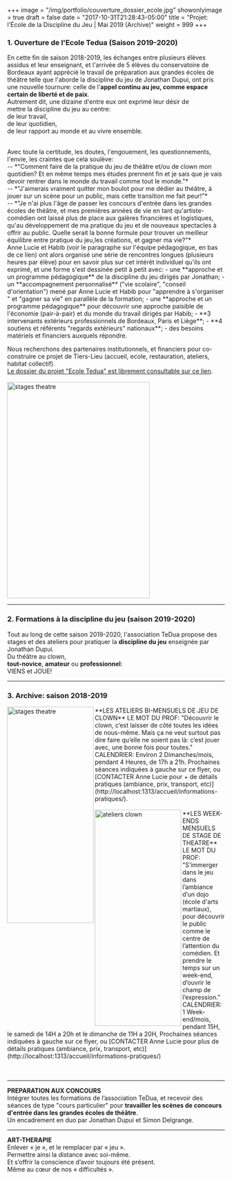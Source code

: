 +++
image = "/img/portfolio/couverture_dossier_ecole.jpg"
showonlyimage = true
draft = false
date = "2017-10-31T21:28:43-05:00"
title = "Projet: l'École de la Discipline du Jeu | Mai 2019 (Archive)"
weight = 999
+++
<!--more-->
### 1. Ouverture de l'Ecole Tedua (Saison 2019-2020)

En cette fin de saison 2018-2019, les échanges entre plusieurs élèves assidus et leur enseignant, et l'arrivée de 5 élèves du conservatoire de Bordeaux ayant apprécié le travail de préparation aux grandes écoles de théâtre telle que l'aborde la discipline du jeu de Jonathan Dupui, ont pris une nouvelle tournure: celle de l'**appel continu au jeu, comme espace certain de liberté et de paix**.   
Autrement dit, une dizaine d'entre eux ont exprimé leur désir de   
mettre la discipline du jeu au centre:   
de leur travail,  
de leur quotidien,   
de leur rapport au monde et au vivre ensemble.    

<br>
Avec toute la certitude, les doutes, l'engouement, les questionnements, l'envie, les craintes que cela soulève:  
<br>
-- *"Comment faire de la pratique du jeu de théâtre et/ou de clown mon quotidien? Et en même temps mes études prennent fin et je sais que je vais devoir rentrer dans le monde du travail comme tout le monde."*   
<br>
-- *"J'aimerais vraiment quitter mon boulot pour me dédier au théâtre, à jouer sur un scène pour un public, mais cette transition me fait peur!"*  
<br>
-- *"Je n'ai plus l'âge de passer les concours d'entrée dans les grandes écoles de théâtre, et mes premières années de vie en tant qu'artiste-comédien ont laissé plus de place aux galères financières et logistiques, qu'au développement de ma pratique du jeu et de nouveaux spectacles à offrir au public. Quelle serait la bonne formule pour trouver un meilleur équilibre entre pratique du jeu,les créations, et gagner ma vie?"*   
<br>
Anne Lucie et Habib (voir le paragraphe sur l'équipe pédagogique, en bas de ce lien) ont alors organisé une série de rencontres longues (plusieurs heures par élève) pour en savoir plus sur cet intérêt individuel qu'ils ont exprimé, et une forme s'est  dessinée petit à petit avec:  
- une **approche et un programme pédagogique** de la discipline du jeu dirigés par Jonathan;   
- un **accompagnement personnalisé** ("vie scolaire", "conseil d'orientation") mené par Anne Lucie et Habib pour "apprendre à s'organiser " et "gagner sa vie" en parallèle de la formation;    
- une **approche et un programme pédagogique** pour découvrir une approche paisible de l'économie (pair-à-pair) et du monde du travail dirigés par Habib;   
- **3 intervenants extérieurs professionnels de Bordeaux, Paris et Liège**;   
- **4 soutiens et référents "regards extérieurs" nationaux**;   
- des besoins matériels et financiers auxquels répondre.   

Nous recherchons des partenaires institutionnels, et financiers pour co-construire ce projet de Tiers-Lieu (accueil, ecole, restauration, ateliers, habitat collectif).
<br>
[Le dossier du projet "Ecole Tedua" est librement consultable sur ce lien](https://archive.org/details/dossierprojetecoledetheatrealeredesinternetsassociationtedua20190605).
<br>
<br>
<img src="/img/couverture_dossier_ecole.jpg" alt="stages theatre" style="width:330px;height:500px;" align="center"> 

------------------
### 2. Formations à la discipline du jeu (saison 2019-2020)

Tout au long de cette saison 2019-2020, l'association TeDua propose des stages et des ateliers pour pratiquer la **discipline du jeu** enseignée par Jonathan Dupui.   
Du théâtre au clown,    
**tout-novice**, **amateur** ou **professionnel**:  
VIENS et JOUE!

------------------
### 3. Archive: saison 2018-2019
 
<img src="/img/ateliersclown.png" alt="stages theatre" style="width:200px;height:500px;" align="left" hspace=”100”> 
**LES ATELIERS BI-MENSUELS DE JEU DE CLOWN**   
LE MOT DU PROF:   
"Découvrir le clown,    
c’est laisser de côté toutes les idées de nous-même.    
Mais ça ne veut surtout pas dire    
faire qu’elle ne soient pas là:    
c’est jouer avec,    
une bonne fois pour toutes."    
<br>
CALENDRIER:   
Environ 2 Dimanches/mois,    
pendant 4 Heures,  
de 17h a 21h.   
Prochaines séances indiquées à gauche sur ce flyer,    
ou    
[CONTACTER Anne Lucie pour + de détails pratiques (ambiance, prix, transport, etc)](http://localhost:1313/accueil/informations-pratiques/).   
<br>
<br>


 <img src="/img/stagestheatre.png" alt="ateliers clown" style="width:200px;height:500px;" align="left"> 
**LES WEEK-ENDS MENSUELS DE STAGE DE THEATRE**   
LE MOT DU PROF:   
"S’immerger dans le jeu   
dans l’ambiance d’un dojo (école d'arts martiaux),   
pour découvrir le public   
comme le centre de l’attention du comédien.   
Et prendre le temps sur un week-end,   
d’ouvrir le champ de l’expression."   
<br> 
CALENDRIER:   
1 Week-end/mois,    
pendant 15H,   
le samedi de 14H a 20h et le dimanche de 11H a 20H,     
Prochaines séances indiquées à gauche sur ce flyer,    
ou    
[CONTACTER Anne Lucie pour plus de détails pratiques (ambiance, prix, transport, etc)](http://localhost:1313/accueil/informations-pratiques/)
<br>
<br>
<br>


-----------------------------
**PREPARATION AUX CONCOURS**  
Intégrer toutes les formations de l’association TeDua, et recevoir des séances de type "cours particulier" pour **travailler les scènes de concours d'entrée dans les grandes écoles de théâtre**.  
 Un encadrement en duo par Jonathan Dupui et Simon Delgrange.

------------------
**ART-THERAPIE**   
Enlever « je », et le remplacer par « jeu ».    
Permettre ainsi la distance avec soi-même.    
Et s’offrir la conscience d’avoir toujours été présent.   
Même au cœur de nos « difficultés ».
